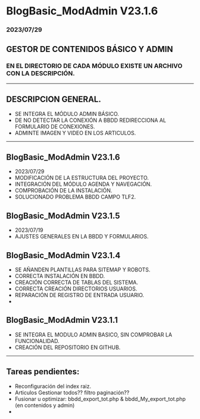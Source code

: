# BlogBasic_ModAdmin V23.1.6

### 2023/07/29

## GESTOR DE CONTENIDOS BÁSICO Y ADMIN

### EN EL DIRECTORIO DE CADA MÓDULO EXISTE UN ARCHIVO CON LA DESCRIPCIÓN.

----
## DESCRIPCION GENERAL.
  - SE INTEGRA EL MÓDULO ADMIN BÁSICO.
  - DE NO DETECTAR LA CONEXIÓN A BBDD REDIRECCIONA AL FORMULARIO DE CONEXIONES.
  - ADMINTE IMAGEN Y VIDEO EN LOS ARTICULOS.
----
## BlogBasic_ModAdmin V23.1.6
  - 2023/07/29
  - MODIFICACIÓN DE LA ESTRUCTURA DEL PROYECTO.
  - INTEGRACIÓN DEL MÓDULO AGENDA Y NAVEGACIÓN.
  - COMPROBACIÓN DE LA INSTALACIÓN.
  - SOLUCIONADO PROBLEMA BBDD CAMPO TLF2.

## BlogBasic_ModAdmin V23.1.5
  - 2023/07/19
  - AJUSTES GENERALES EN LA BBDD Y FORMULARIOS.

## BlogBasic_ModAdmin V23.1.4
  - SE AÑANDEN PLANTILLAS PARA SITEMAP Y ROBOTS.
  - CORRECTA INSTALACIÓN EN BBDD.
  - CREACIÓN CORRECTA DE TABLAS DEL SISTEMA.
  - CORRECTA CREACIÓN DIRECTORIOS USUARIOS.
  - REPARACIÓN DE REGISTRO DE ENTRADA USUARIO.
  - 
## BlogBasic_ModAdmin V23.1.1
  - SE INTEGRA EL MODULO ADMIN BASICO, SIN COMPROBAR LA FUNCIONALIDAD.
  - CREACIÓN DEL REPOSITORIO EN GITHUB.
----

## Tareas pendientes:
  - Reconfiguración del index raiz.
  - Articulos Gestionar todos?? filtro paginación??
  - Fusionar u optimizar: bbdd_export_tot.php & bbdd_My_export_tot.php (en contenidos y admin)
  - 

